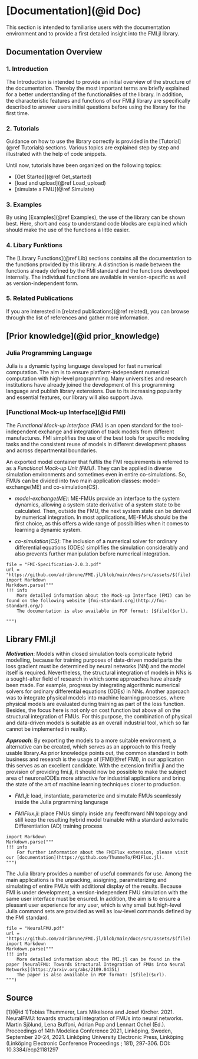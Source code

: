 
# [Documentation](@id Doc)
This section is intended to familiarise users with the documentation environment and to provide a first detailed insight into the FMI.jl library.

## Documentation Overview
### 1. Introduction
The Introduction is intended to provide an initial overview of the structure of the documentation. Thereby the most important terms are briefly explained for a better understanding of the functionalities of the library. In addition, the characteristic features and functions of our FMI.jl library are specifically described to answer users initial questions before using the library for the first time.  

### 2. Tutorials
Guidance on how to use the library correctly is provided in the [Tutorial](@ref Tutorials) sections. Various topics are explained step by step and illustrated with the help of code snippets.  

Until now, tutorials have been organized on the following topics:
- [Get Started](@ref Get_started)
- [load and upload](@ref Load_upload)
- [simulate a FMU](@ref Simulate)

### 3. Examples
By using [Examples](@ref Examples), the use of the library can be shown best. Here, short and easy to understand code blocks are explained which should make the use of the functions a little easier.


### 4. Libary Funktions
The [Library Functions](@ref Lib) sections contains all the documentation to the functions provided by this library. A distinction is made between the functions already defined by the FMI standard and the functions developed internally. The individual functions are available in version-specific as well as version-independent form.    



### 5. Related Publications
If you are interested in [related publications](@ref related), you can browse through the list of references and gather more information. 

## [Prior knowledge](@id prior_knowledge)
### Julia Programming Language
Julia is a dynamic typing language developed for fast numerical computation. The aim is to ensure platform-independent numerical computation with high-level programming. Many universities and research institutions have already joined the development of this programming language and publish library extensions. Due to its increasing popularity and essential features, our library will also support Java.

### [Functional Mock-up Interface](@id FMI) 
The *Functional Mock-up Interface (FMI)* is an open standard for the tool-independent exchange and integration of track models from different manufactures. FMI simplifies the use of the best tools for specific modeling tasks and the consistent reuse of models in different development phases and across departmental boundaries.  

An exported model container that fulfils the FMI requirements is referred to as a *Functional Mock-up Unit (FMU)*. They can be applied in diverse simulation environments and sometimes even in entire co-simulations. So, FMUs can be divided into two main application classes: model-exchange(ME) and co-simulation(CS).

- *model-exchange(ME)*: ME-FMUs provide an interface to the system dynamics, allowing a system state derivative of a system state to be calculated. Then, outside the FMU, the next system state can be derived by numerical integration. In most applications, ME-FMUs should be the first choice, as this offers a wide range of possibilities when it comes to learning a dynamic system.

- *co-simulation(CS)*:  The inclusion of a numerical solver for ordinary differential equations (ODEs) simplifies the simulation considerably and also prevents further manipulation before numerical integration.

```@eval
file = "FMI-Specification-2.0.3.pdf"
url = "https://github.com/adribrune/FMI.jl/blob/main/docs/src/assets/$(file).pdf"
import Markdown
Markdown.parse("""
!!! info
    More detailed information about the Mock-up Interface (FMI) can be found on the following website [fmi-standard.org](http://fmi-standard.org/)  
    The documentation is also available in PDF format: [$file]($url).
    
""")
``` 

## Library FMI.jl
__*Motivation*__: Models within closed simulation tools complicate hybrid modelling, because for training purposes of data-driven model parts the loss gradient must be determined by neural networks (NN) and the model itself is required. Nevertheless, the structural integration of models in NNs is a sought-after field of research in which some approaches have already been made. For example, progress by integrating algorithmic numerical solvers for ordinary differential equations (ODEs) in NNs. Another approach was to integrate physical models into machine learning processes, where physical models are evaluated during training as part of the loss function. Besides, the focus here is not only on cost function but above all on the structural integration of FMUs. For this purpose, the combination of physical and data-driven models is suitable as an overall industrial tool, which so far cannot be implemented in reality.  

__*Approach*__: By exporting the models to a more suitable environment, a alternative can be created, which serves as an approach to this freely usable library.As prior knowledge points out, the common standard in both business and research is the usage of [FMI](@ref FMI), in our application this serves as an excellent candidate. With the extension fmiflix.jl and the provision of providing fmi.jl, it should now be possible to make the subject area of neuronalODEs more attractive for industrial applications and bring the state of the art of machine learning techniques closer to production.

- *FMI.jl*: load, instantiate, parameterize and simutale FMUs seamlessly inside the Julia prgramming langurage

- *FMIFlux.jl*: place FMUs simply inside any feedforward NN topology and still keep the resulting hybrid model trainable with a standard automatic Differentiation (AD) training process

```@eval
import Markdown
Markdown.parse("""
!!! info
    For further information about the FMIFlux extension, please visit our [documentation](https://github.com/ThummeTo/FMIFlux.jl).
""")
```  


The Julia library provides a number of useful commands for use. Among the main applications is the unpacking, assigning, parameterizing and simulating of entire FMUs with additional display of the results.
Because FMI is under development, a version-independent FMU simulation with the same user interface must be ensured. In addition, the aim is to ensure a pleasant user experience for any user, which is why small but high-level Julia command sets are provided as well as low-level commands defined by the FMI standard. 

```@eval
file = "NeuralFMU.pdf"
url = "https://github.com/adribrune/FMI.jl/blob/main/docs/src/assets/$(file).pdf"
import Markdown
Markdown.parse("""
!!! info
    More detailed information about the FMI.jl can be found in the paper [NeuralFMU: Towards Structural Integration of FMUs into Neural Networks](https://arxiv.org/abs/2109.04351)  
    The paper is also available in PDF format: [$file]($url).  
""")
``` 

## Source

[1](@id 1)Tobias Thummerer, Lars Mikelsons and Josef Kircher. 2021. NeuralFMU: towards structural integration of FMUs into neural networks. Martin Sjölund, Lena Buffoni, Adrian Pop and Lennart Ochel (Ed.). Proceedings of 14th Modelica Conference 2021, Linköping, Sweden, September 20-24, 2021. Linköping University Electronic Press, Linköping (Linköping Electronic Conference Proceedings ; 181), 297-306. DOI: 10.3384/ecp21181297